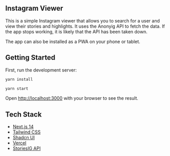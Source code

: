 ## Instagram Viewer

This is a simple Instagram viewer that allows you to search for a user and view their stories and highlights. It uses the Anonyig API to fetch the data. If the app stops working, it is likely that the API has been taken down.

The app can also be installed as a PWA on your phone or tablet.

## Getting Started

First, run the development server:

```bash
yarn install

yarn start
```

Open [http://localhost:3000](http://localhost:3000) with your browser to see the result.

## Tech Stack

- [Next.js 14](https://nextjs.org/)
- [Tailwind CSS](https://tailwindcss.com/)
- [Shadcn UI](https://shadcn.com/ui)
- [Vercel](https://vercel.com/)
- [StoriesIG API](https://storiesig.info/en/)
